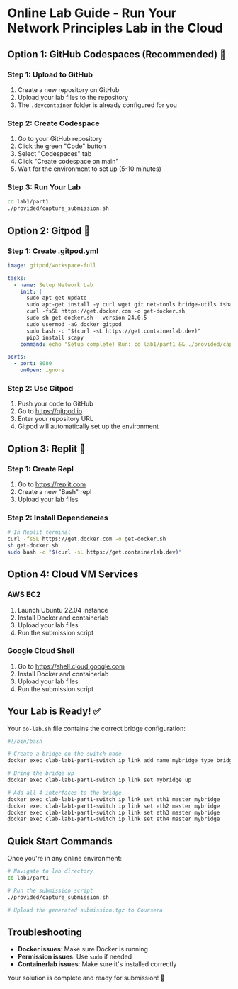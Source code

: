 # Online Lab Guide - Run Your Network Principles Lab in the Cloud

## Option 1: GitHub Codespaces (Recommended) 🚀

### Step 1: Upload to GitHub
1. Create a new repository on GitHub
2. Upload your lab files to the repository
3. The `.devcontainer` folder is already configured for you

### Step 2: Create Codespace
1. Go to your GitHub repository
2. Click the green "Code" button
3. Select "Codespaces" tab
4. Click "Create codespace on main"
5. Wait for the environment to set up (5-10 minutes)

### Step 3: Run Your Lab
```bash
cd lab1/part1
./provided/capture_submission.sh
```

## Option 2: Gitpod 🌟

### Step 1: Create .gitpod.yml
```yaml
image: gitpod/workspace-full

tasks:
  - name: Setup Network Lab
    init: |
      sudo apt-get update
      sudo apt-get install -y curl wget git net-tools bridge-utils tshark python3 python3-pip
      curl -fsSL https://get.docker.com -o get-docker.sh
      sudo sh get-docker.sh --version 24.0.5
      sudo usermod -aG docker gitpod
      sudo bash -c "$(curl -sL https://get.containerlab.dev)"
      pip3 install scapy
    command: echo "Setup complete! Run: cd lab1/part1 && ./provided/capture_submission.sh"

ports:
  - port: 8080
    onOpen: ignore
```

### Step 2: Use Gitpod
1. Push your code to GitHub
2. Go to https://gitpod.io
3. Enter your repository URL
4. Gitpod will automatically set up the environment

## Option 3: Replit 🎯

### Step 1: Create Repl
1. Go to https://replit.com
2. Create a new "Bash" repl
3. Upload your lab files

### Step 2: Install Dependencies
```bash
# In Replit terminal
curl -fsSL https://get.docker.com -o get-docker.sh
sh get-docker.sh
sudo bash -c "$(curl -sL https://get.containerlab.dev)"
```

## Option 4: Cloud VM Services

### AWS EC2
1. Launch Ubuntu 22.04 instance
2. Install Docker and containerlab
3. Upload your lab files
4. Run the submission script

### Google Cloud Shell
1. Go to https://shell.cloud.google.com
2. Install Docker and containerlab
3. Upload your lab files
4. Run the submission script

## Your Lab is Ready! ✅

Your `do-lab.sh` file contains the correct bridge configuration:

```bash
#!/bin/bash

# Create a bridge on the switch node
docker exec clab-lab1-part1-switch ip link add name mybridge type bridge

# Bring the bridge up
docker exec clab-lab1-part1-switch ip link set mybridge up

# Add all 4 interfaces to the bridge
docker exec clab-lab1-part1-switch ip link set eth1 master mybridge
docker exec clab-lab1-part1-switch ip link set eth2 master mybridge
docker exec clab-lab1-part1-switch ip link set eth3 master mybridge
docker exec clab-lab1-part1-switch ip link set eth4 master mybridge
```

## Quick Start Commands

Once you're in any online environment:

```bash
# Navigate to lab directory
cd lab1/part1

# Run the submission script
./provided/capture_submission.sh

# Upload the generated submission.tgz to Coursera
```

## Troubleshooting

- **Docker issues**: Make sure Docker is running
- **Permission issues**: Use `sudo` if needed
- **Containerlab issues**: Make sure it's installed correctly

Your solution is complete and ready for submission! 🎉

